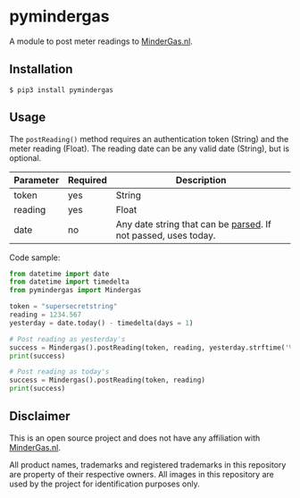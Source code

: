 # pymindergas

A module to post meter readings to [MinderGas.nl][mindergas].

## Installation

```shell
$ pip3 install pymindergas
```

## Usage

The `postReading()` method requires an authentication token (String) and the meter reading (Float). The reading date can be any valid date (String), but is optional.

Parameter | Required | Description
--- | --- | ---
token | yes | String
reading | yes | Float
date | no | Any date string that can be [parsed][parse]. If not passed, uses today.

Code sample:

```python
from datetime import date
from datetime import timedelta
from pymindergas import Mindergas

token = "supersecretstring"
reading = 1234.567
yesterday = date.today() - timedelta(days = 1)

# Post reading as yesterday's
success = Mindergas().postReading(token, reading, yesterday.strftime('%y-%m-%d'))
print(success)

# Post reading as today's
success = Mindergas().postReading(token, reading)
print(success)
```

## Disclaimer

This is an open source project and does not have any affiliation with [MinderGas.nl][mindergas].

All product names, trademarks and registered trademarks in this repository are property of their respective owners. All images in this repository are used by the project for identification purposes only.

[mindergas]: https://www.mindergas.nl/
[parse]: https://dateutil.readthedocs.io/en/stable/parser.html#dateutil.parser.parse
